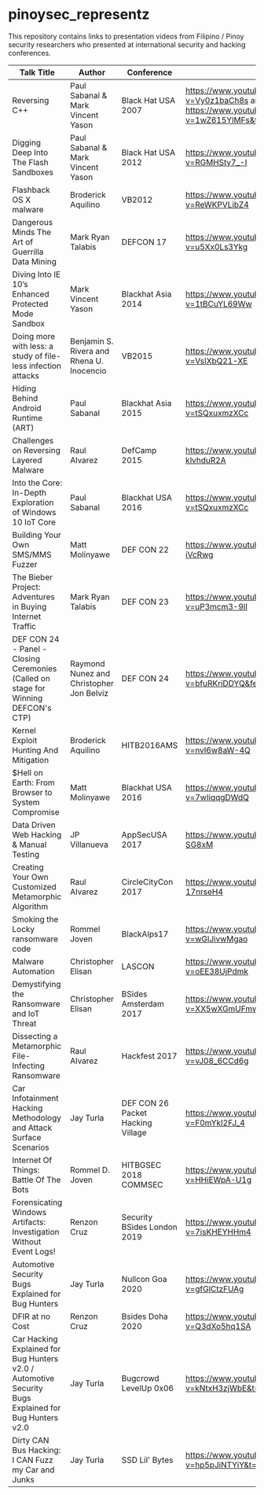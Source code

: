 # pinoysec_representz
This repository contains links to presentation videos from Filipino / Pinoy security researchers who presented at international security and hacking conferences.


| Talk Title | Author | Conference | Link |
| --- | --- | --- | --- |
| Reversing C++ | Paul Sabanal & Mark Vincent Yason | Black Hat USA 2007 |https://www.youtube.com/watch?v=Vy0z1baCh8s and https://www.youtube.com/watch?v=1wZ615YlMFs&t=517s |
| Digging Deep Into The Flash Sandboxes | Paul Sabanal & Mark Vincent Yason | Black Hat USA 2012 |https://www.youtube.com/watch?v=RGMHSty7_-I |
| Flashback OS X malware | Broderick Aquilino | VB2012 | https://www.youtube.com/watch?v=ReWKPVLibZ4 |
| Dangerous Minds The Art of Guerrilla Data Mining | Mark Ryan Talabis | DEFCON 17 |https://www.youtube.com/watch?v=u5Xx0Ls3Ykg |
| Diving Into IE 10’s Enhanced Protected Mode Sandbox | Mark Vincent Yason | Blackhat Asia 2014 |https://www.youtube.com/watch?v=1tBCuYL69Ww |
| Doing more with less: a study of file-less infection attacks | Benjamin S. Rivera and Rhena U. Inocencio | VB2015 | https://www.youtube.com/watch?v=VsIXbQ21-XE |
| Hiding Behind Android Runtime (ART) | Paul Sabanal| Blackhat Asia 2015 | https://www.youtube.com/watch?v=tSQxuxmzXCc |
| Challenges on Reversing Layered Malware | Raul Alvarez | DefCamp 2015 | https://www.youtube.com/watch?v=h-klvhduR2A |
| Into the Core: In-Depth Exploration of Windows 10 IoT Core | Paul Sabanal| Blackhat USA 2016 | https://www.youtube.com/watch?v=tSQxuxmzXCc |
| Building Your Own SMS/MMS Fuzzer | Matt Molinyawe | DEF CON 22 | https://www.youtube.com/watch?v=zn6D-iVcRwg |
| The Bieber Project: Adventures in Buying Internet Traffic | Mark Ryan Talabis | DEF CON 23 | https://www.youtube.com/watch?v=uP3mcm3-9lI |
| DEF CON 24 - Panel - Closing Ceremonies (Called on stage for Winning DEFCON's CTP) | Raymond Nunez and Christopher Jon Belviz | DEF CON 24 | https://www.youtube.com/watch?v=bfuRKriDDYQ&feature=youtu.be&t=2217 |
| Kernel Exploit Hunting And Mitigation | Broderick Aquilino | HITB2016AMS | https://www.youtube.com/watch?v=nvI6w8aW-4Q |
| $Hell on Earth: From Browser to System Compromise | Matt Molinyawe | Blackhat USA 2016 | https://www.youtube.com/watch?v=7wIiqqgDWdQ |
| Data Driven Web Hacking & Manual Testing | JP Villanueva | AppSecUSA 2017 | https://www.youtube.com/watch?v=IEak_-SG8xM |
| Creating Your Own Customized Metamorphic Algorithm | Raul Alvarez | CircleCityCon 2017 | https://www.youtube.com/watch?v=rK-17nrseH4 |
| Smoking the Locky ransomware code | Rommel Joven | BlackAlps17 | https://www.youtube.com/watch?v=wGlJivwMgao |
| Malware Automation | Christopher Elisan | LASCON| https://www.youtube.com/watch?v=oEE38UjPdmk |
| Demystifying the Ransomware and IoT Threat | Christopher Elisan | BSides Amsterdam 2017| https://www.youtube.com/watch?v=XX5wXGmUFmw |
| Dissecting a Metamorphic File-Infecting Ransomware | Raul Alvarez | Hackfest 2017| https://www.youtube.com/watch?v=vJ08_6CCd6g |
| Car Infotainment Hacking Methodology and Attack Surface Scenarios | Jay Turla | DEF CON 26 Packet Hacking Village | https://www.youtube.com/watch?v=F0mYkI2FJ_4 |
| Internet Of Things: Battle Of The Bots | Rommel D. Joven | HITBGSEC 2018 COMMSEC | https://www.youtube.com/watch?v=HHiEWpA-U1g |
| Forensicating Windows Artifacts: Investigation Without Event Logs! | Renzon Cruz | Security BSides London 2019 | https://www.youtube.com/watch?v=7isKHEYHHm4 |
| Automotive Security Bugs Explained for Bug Hunters | Jay Turla | Nullcon Goa 2020 | https://www.youtube.com/watch?v=gfGlCtzFUAg |
| DFIR at no Cost | Renzon Cruz | Bsides Doha 2020 | https://www.youtube.com/watch?v=Q3dXo5hq1SA |
| Car Hacking Explained for Bug Hunters v2.0 / Automotive Security Bugs Explained for Bug Hunters v2.0 |Jay Turla| Bugcrowd LevelUp 0x06|https://www.youtube.com/watch?v=kNtxH3zjWbE&t=1777s|
| Dirty CAN Bus Hacking: I CAN Fuzz my Car and Junks |Jay Turla| SSD Lil' Bytes |https://www.youtube.com/watch?v=hp5pJiNTYiY&t=351s|

